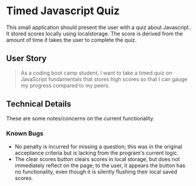 # Timed Javascript Quiz

This small application should present the user with a quiz about Javascript. It stored scores locally using localstorage. The score
is derived from the amount of time it takes the user to complete the quiz.

## User Story

> As a coding boot camp student, I want to take a timed quiz on JavaScript fundamentals 
> that stores high scores so that I can gauge my progress compared to my peers.

## Technical Details

These are some notes/concerns on the current functionality.

### Known Bugs

* No penalty is incurred for missing a question; this was in the original acceptance criteria but is lacking from the program's current
logic.
* The clear scores button clears scores in local storage, but does not immediately reflect on the page; to the user, it appears the button
has no functionality, even though it is silently flushing their local saved scores.

